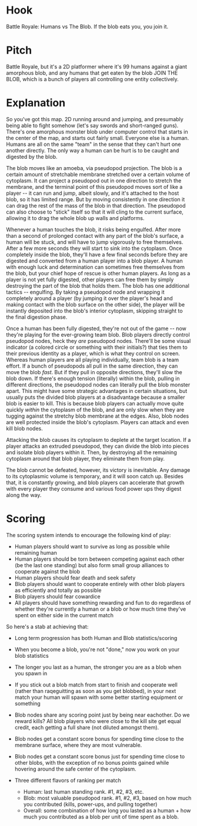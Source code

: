 # Hook

Battle Royale: Humans vs The Blob.
If the blob eats you, you join it.

# Pitch

Battle Royale, but it's a 2D platformer where it's 99 humans against a giant amorphous blob, 
and any humans that get eaten by the blob JOIN THE BLOB, which is a bunch of players all controlling one entity collectively.

# Explanation

So you've got this map. 2D running around and jumping, and presumably being able to fight somehow (let's say swords and short-ranged guns).
There's one amorphous monster blob under computer control that starts in the center of the map, and starts out fairly small.
Everyone else is a human. Humans are all on the same "team" in the sense that they can't hurt one another directly. The only way
a human can be hurt is to be caught and digested by the blob.

The blob moves like an amoeba, via pseudopod projection. The blob is a certain amount of stretchable membrane stretched over 
a certain volume of cytoplasm. It can project a pseudopod out in one direction to stretch the membrane, and the terminal point
of this pseudopod moves sort of like a player -- it can run and jump, albeit slowly, and it's attached to the host blob, so it
has limited range. But by moving consistently in one direction it can drag the rest of the mass of the blob in that direction. The
pseudopod can also choose to "stick" itself so that it will cling to the current surface, allowing it to drag the whole blob up 
walls and platforms.

Whenever a human touches the blob, it risks being engulfed. After more than a second of prolonged contact with any part of the blob's
surface, a human will be stuck, and will have to jump vigorously to free themselves. After a few more seconds they will start to 
sink into the cytoplasm. Once completely inside the blob, they'll have a few final seconds before they are digested and converted
from a human player into a blob player. A human with enough luck and determination can sometimes free themselves from the blob, but
your chief hope of rescue is other human players. As long as a player is not yet fully digested, other players can free them by simply 
destroying the part of the blob that holds them. The blob has one additional tactics -- engulfing. By taking a pseudopod node and
wrapping it completely around a player (by jumping it over the player's head and making contact with the blob surface on the other side),
the player will be instantly deposited into the blob's interior cytoplasm, skipping straight to the final digestion phase.

Once a human has been fully digested, they're not out of the game -- now they're playing for the ever-growing team blob. Blob players
directly control pseudopod nodes, heck they *are* pseudopod nodes. There'll be some visual indicator (a colored circle or something 
with their initials?) that ties them to their previous identity as a player, which is what they control on screen. Whereas human
players are all playing individually, team blob is a team effort. If a bunch of pseudopods all pull in the same direction, they can
move the blob *fast*. But if they pull in opposite directions, they'll slow the blob down. If there's enough tension (literally) within
the blob, pulling in different directions, the pseudopod nodes can literally pull the blob monster apart. This might have some
strategic advantages in certain situations, but usually puts the divided blob players at a disadvantage because a smaller blob
is easier to kill. This is because blob players can actually move quite quickly *within* the cytoplasm of the blob, and are only 
slow when they are tugging against the stretchy blob membrane at the edges. Also, blob nodes are well protected inside the blob's
cytoplasm. Players can attack and even kill blob nodes. 

Attacking the blob causes its cytoplasm to deplete at the target location. If a player attacks an extruded pseudopod, they can 
divide the blob into pieces and isolate blob players within it. Then, by destroying all the remaining cytoplasm around that blob
player, they eliminate them from play.

The blob cannot be defeated, however, its victory is inevitable. Any damage to its cytoplasmic volume is temporary, and it will
soon catch up. Besides that, it is constantly growing, and blob players can accelerate that growth with every player they consume 
and various food power ups they digest along the way.

# Scoring

The scoring system intends to encourage the following kind of play:

- Human players should want to survive as long as possible while remaining human
- Human players should be torn between competing against each other (be the last one standing) but also form small group alliances to 
cooperate against the blob
- Human players should fear death and seek safety
- Blob players should want to cooperate entirely with other blob players as efficiently and totally as possible
- Blob players should fear cowardice
- All players should have something rewarding and fun to do regardless of whether they're currently a human or a blob or how much time
they've spent on either side in the current match

So here's a stab at achieving that:

- Long term progression has both Human and Blob statistics/scoring
- When you become a blob, you're not "done," now you work on your blob statistics
- The longer you last as a human, the stronger you are as a blob when you spawn in
- If you stick out a blob match from start to finish and cooperate well (rather than raqeguitting as soon as you get blobbed), 
in your next match your human will spawn with some better starting equipment or something
- Blob nodes share any scoring point just by being near eachother. Do we reward kills? All blob players who were close to the kill site 
get equal credit, each getting a full share (not diluted amongst them). 
- Blob nodes get a constant score bonus for spending time close to the membrane surface, where they are most vulnerable.
- Blob nodes get a constant score bonus just for spending time close to other blobs, with the exception of no bonus points gained
while hovering around the safe center of the cytoplasm.

- Three different flavors of ranking per match
  - Human: last human standing rank. #1, #2, #3, etc.
  - Blob: most valuable pseudopod rank. #1, #2, #3, based on how much you contributed (kills, power-ups, and pulling together)
  - Overall: some combination of how long you lasted as a human + how much you contributed as a blob per unit of time spent as a blob.
